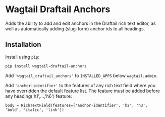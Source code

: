# Wagtail Draftail Anchors

Adds the ability to add and edit anchors in the Draftail rich text editor, as well as automatically adding
(slug-form) anchor ids to all headings.

## Installation

Install using `pip`:

```
pip install wagtail-draftail-anchors
```

Add `'wagtail_draftail_anchors'` to `INSTALLED_APPS` below `wagtail.admin`.

Add `'anchor-identifier'` to the features of any rich text field where you have overridden the default feature list. The feature must be added before any heading('h1',...,'h6') feature:

```
body = RichTextField(features=['anchor-identifier', 'h2', 'h3', 'bold', 'italic', 'link'])
```